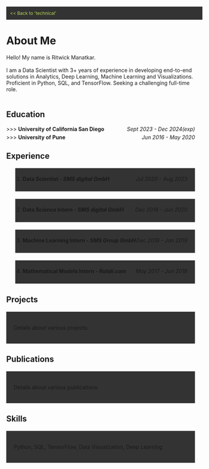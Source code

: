 <link rel="stylesheet" href="https://cdnjs.cloudflare.com/ajax/libs/font-awesome/6.0.0-beta3/css/all.min.css">

<style>
    .back-button {
        display: block;
        width: 100%;
        padding: 10px;
        background-color: #333;
        color: #bada55;
        text-align: left;
        text-decoration: none;
        font-size: 12px;
        top: -30px
    }
    
    .section {
        padding: 20px;
        margin: 20px 0;
    }

    .section:nth-child(odd) {
        background-color: #333;
    }

    .section:nth-child(even) {
        background-color: #333;
    }

    .tags {
        display: flex;
        flex-wrap: wrap;
        gap: 5px;
    }

    .course {
        background-color: #333;
        color: #bada55;
        padding: 5px 10px;
        border-radius: 3px;
        font-size: 12px;
    }

    .tag {
        background-color: #003319;
        color: #bada55;
        padding: 5px 10px;
        border-radius: 15px;
        font-size: 12px;
        margin-right: 5px;
    }

    details {
        margin-bottom: 5px;
    }
    
    summary {
        cursor: pointer;
        display: flex;
        justify-content: space-between;
    }

    .details-content {
        padding-left: 25px;
    }

    .date-range {
        margin-left: auto;
        font-style: italic;
    }
</style>

<a href="https://ritwickmanatkar.github.io/blog/technical/" class="back-button"> << Back to 
'technical'</a>

<h1>
   About Me
</h1>

Hello! My name is Ritwick Manatkar.<br><br>
I am a Data Scientist with 3+ years of experience in developing end-to-end solutions in Analytics,
Deep Learning, Machine Learning and Visualizations. Proficient in Python, SQL, and TensorFlow. 
Seeking a challenging full-time role.<br><br>

<h2>Education</h2>
<details>
    <summary>
        <span> >>> <b>University of California San Diego</b></span>
        <span class="date-range">Sept 2023 - Dec 2024(exp)</span>
    </summary>
    <hr>
    <div class="details-content">
        <p><i class="fas fa-university icon"></i>  <u>Master of Science in Data Science</u></p>
        <p><i class="fas fa-map-marker-alt icon"></i>  <u>Location</u>: San Diego, CA</p>
        <p><i class="fas fa-graduation-cap icon"></i>  <u>GPA</u>: 3.92 / 4.00</p>
        <div class="tags">
            <div class="course">Probability & Statistics</div>
            <div class="course">Data Management</div>
            <div class="course">Numeric Linear Algebra</div>
            <div class="course">Machine Learning</div>
            <div class="course">Scalable Data Systems</div>
            <div class="course">Statistical Models</div>
            <div class="course">Causal Inference</div>
            <div class="course">Fraud Analytics</div>
            <div class="course">Trustworthy Machine Learning</div>
        </div>
    </div>
    <hr>
</details>
<details>
        <summary>
            <span> >>> <b>University of Pune</b></span>
            <span class="date-range">Jun 2016 - May 2020</span>
        </summary>
        <hr>
        <div class="details-content">
            <p><i class="fas fa-university icon"></i>  <u>Bachelor of Engineering in Computer 
    Engineering</u></p>
            <p><i class="fas fa-map-marker-alt icon"></i> <u>Location</u>: Pune, India</p>
            <p><i class="fas fa-graduation-cap icon"></i> <u>GPA</u>: 3.96 / 4.00</p>
            <div class="tags">
                <div class="course">Engineering Mathematics I</div>
                <div class="course">Fundamentals of Programming Language I</div>
                <div class="course">Basic Electronics Engineering</div>
                <div class="course">Engineering Graphics I</div>
                <div class="course">Engineering Mathematics II</div>
                <div class="course">Fundamentals of Programming Language II</div>
                <div class="course">Basic Electronics Engineering</div>
                <div class="course">Basic Mechanical Engineering</div>
                <div class="course">Engineering Graphics II</div>
                <div class="course">Discrete Mathematics</div>
                <div class="course">Digital Electronic and Logic Design</div>
                <div class="course">Data Structures and Algorithms</div>
                <div class="course">Computer Organization and Architecture</div>
                <div class="course">Object Oriented Programming</div>
                <div class="course">Engineering Mathematics III</div>
                <div class="course">Computer Graphics</div>
                <div class="course">Advanced Data Structures</div>
                <div class="course">Microprocessor</div>
                <div class="course">Principles of Programming Languages</div>
                <div class="course">Theory of Computation</div>
                <div class="course">Database Management Systems</div>
                <div class="course">Software Engineering and Project Management</div>
                <div class="course">Information System and Engineering Economics</div>
                <div class="course">Computer Networks</div>
                <div class="course">Design and Analysis of Algorithms</div>
                <div class="course">Systems Programming and Operating Systems</div>
                <div class="course">Embedded System and Internet of Things</div>
                <div class="course">Software Modeling and Design</div>
                <div class="course">Web Technology</div>
                <div class="course">High Performance Computing</div>
                <div class="course">Artificial Intelligence and Robotics</div>
                <div class="course">Data Analytics</div>
                <div class="course">Data Mining and Warehousing</div>
                <div class="course">Operation Research</div>
                <div class="course">Machine Learning</div>
                <div class="course">Information and Cyber Security</div>
                <div class="course">Embedded and Real Time Operating Systems</div>
                <div class="course">Human Computer Interface</div>
            </div>
        </div>
        <hr>
    </details>


<h2>Experience</h2>
    <ol>
        <div class="section">
        <li>
            <details>
                <summary>
                    <span><b>Data Scientist - <i>SMS digital GmbH</i></b></span>
                    <span class="date-range">Jul 2020 - Aug 2023</span>
                </summary>
                <hr>
                <div class="details-content">
                    <p><i class="fas fa-map-marker-alt icon"></i>  <u>Location</u>: Dusseldorf, 
Germany</p>
                    <ul>
                        <li> Engineered and managed the Python-based <strong>AI training codebase</strong> for multi-million dollar Predictive Quality contracts
                        <li> Developed and validated <strong>real-time multimodal ResNet based Deep Learning models</strong> using Tensorflow & NumPy in
Python, which processed high-frequency data from 200+ signals and production state variables to classify the state.
                        <li> Spearheaded an <strong>explainable AI</strong> initiative utilizing a game theory-based idea to find the root causes of customer’s
issues, which was integrated into the company’s AI toolkit and continues to power at least 3 other projects.
                        <li> Took charge of developing a <strong>data validation pipeline</strong> that improved data quality and workflow efficiency.
                        <li> Prepared <strong>internal dashboards and numerous data visualization scripts</strong> for stakeholder presentations.
                        <li> <strong>Mentored 3 interns</strong> in Machine Learning, Data 
Visualization, 
and Clean Coding & Architecture practices in Python.
                    </ul>
                    <br>
                    <div class="tags">
                        <div class="tag">Python</div>
                        <div class="tag">Tensorflow</div>
                        <div class="tag">Scikit-learn</div>
                        <div class="tag">Matplotlib</div>
                        <div class="tag">Tableau</div>
                        <div class="tag">Seaborn</div>
                        <div class="tag">MS SQL</div>
                        <div class="tag">Github</div>
                        <div class="tag">JIRA</div>
                    </div>
                </div>
            </details>
        </li>
        </div>
        <div class="section">
        <li>
            <details>
                <summary>
                    <span><b>Data Science Intern - <i>SMS digital GmbH</i></b></span>
                    <span class="date-range">Dec 2019 - Jun 2020</span>
                </summary>
                <hr>
                <div class="details-content">
                    <p><i class="fas fa-map-marker-alt icon"></i>  <u>Location</u>: Dusseldorf, 
Germany</p>
                    <ul>
                        <li> Created a machine learning service that <strong>forecasts</strong> 
the future demand 
for a customer’s product inventory using Statistical and Deep Learning techniques.
                        <li> Presented <strong>proof-of-concept</strong> to a USA-based customer,
resulting in a 
sale and a <strong>full-time employment</strong> offer as a student.
                        <li> Researched and implemented <strong>time series forecasting and 
analysis</strong> 
methods like ARIMA, RNN, LSTM, & FBProphet.
                    </ul>
                    <br>
                    <div class="tags">
                        <div class="tag">Python</div>
                        <div class="tag">Tensorflow</div>
                        <div class="tag">Scikit-learn</div>
                        <div class="tag">Statsmodels</div>
                        <div class="tag">FBProphet</div>
                        <div class="tag">Matplotlib</div>
                        <div class="tag">SQL</div>
                        <div class="tag">Github</div>
                        <div class="tag">JIRA</div>
                    </div>
                </div>
            </details>
        </li>
        </div>
        <div class="section">
        <li>
            <details>
                <summary>
                    <span><b>Machine Learning Intern - <i>SMS Group GmbH</i></b></span>
                    <span class="date-range">Dec 2018 - Jan 2019</span>
                </summary>
                <hr>
                <div class="details-content">
                    <p><i class="fas fa-map-marker-alt icon"></i>  <u>Location</u>: Dusseldorf, 
Germany</p>
                    <ul>
                        <li> Developed <strong>multivariate regression models</strong> using 
Scikit-learn in 
Python that could simulate the temperature conditions for faulty sensors inside the mold of a 
continuous casting machine.
                        <li> Achieved <strong>low error rates</strong> for the final models on 
extensive test 
sets with sizes over 3 GB.
                        <li> Integrated model as <strong>AI-based correction module</strong> 
into flagship 
product, enhancing data-driven decision-making.
                    </ul>
                    <br>
                    <div class="tags">
                        <div class="tag">Python</div>
                        <div class="tag">Scikit-learn</div>
                        <div class="tag">Matplotlib</div>
                        <div class="tag">GitLab</div>
                        <div class="tag">JIRA</div>
                    </div>
                </div>
            </details>
        </li>
        </div>
        <div class="section">
        <li>
            <details>
                <summary>
                    <span><b>Mathematical Models Intern - <i>Ralali.com</i></b></span>
                    <span class="date-range">May 2017 - Jun 2018</span>
                </summary>
                <hr>
                <div class="details-content">
                    <p><i class="fas fa-map-marker-alt icon"></i>  <u>Location</u>: Dusseldorf, 
Germany</p>
                    <ul>
                        <li> Formulated a <strong>mathematical model</strong> addressing the 
constraints of the 
vehicle route optimization problem.
                        <li> Researched and developed a <strong>rudimentary algorithm in 
C++</strong> for the 
presented Vehicle Routing Problem.
                        <li> Generated <strong>detailed documentation</strong> outlining my 
workflow, findings, 
and code for future use.
                    </ul>
                    <br>
                    <div class="tags">
                        <div class="tag">C++</div>
                        <div class="tag">Microsoft Office</div>
                    </div>
                </div>
            </details>
        </li>
        </div>
    </ol>


<h2>Projects</h2>
<div class="section">
    <p>Details about various projects.</p>
</div>

<h2>Publications</h2>
<div class="section">
    <p>Details about various publications.</p>
</div>

<h2>Skills</h2>
<div class="section">
    <p>Python, SQL, TensorFlow, Data Visualization, Deep Learning</p>
</div>


